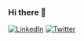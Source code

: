 ### Hi there 👋

<a href="https://www.linkedin.com/in/kelsonmartins/"><img src="https://img.shields.io/badge/LinkedIn--_.svg?style=social&logo=linkedin" alt="LinkedIn"></a>
<a href="https://twitter.com/iamkelson"><img src="https://img.shields.io/twitter/follow/iamkelson?label=Twitter&style=social" alt="Twitter"></a>

<!--
**kelson-martins/kelson-martins** is a ✨ _special_ ✨ repository because its `README.md` (this file) appears on your GitHub profile.

Here are some ideas to get you started:

- 🔭 I’m currently working on ...
- 🌱 I’m currently learning ...
- 👯 I’m looking to collaborate on ...
- 🤔 I’m looking for help with ...
- 💬 Ask me about ...
- 📫 How to reach me: ...
- 😄 Pronouns: ...
- ⚡ Fun fact: ...
-->
